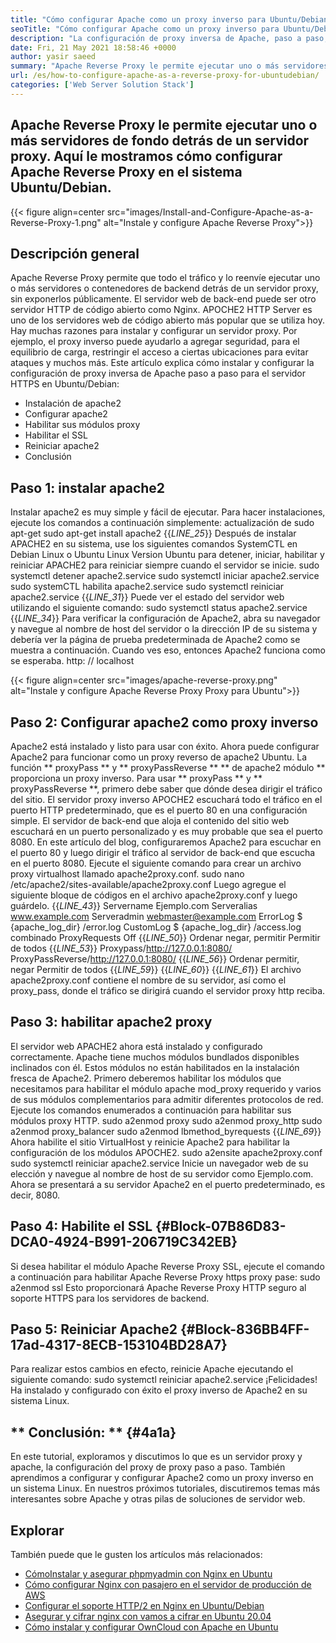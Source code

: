 ```yaml
---
title: "Cómo configurar Apache como un proxy inverso para Ubuntu/Debian" 
seoTitle: "Cómo configurar Apache como un proxy inverso para Ubuntu/Debian" 
description: "La configuración de proxy inversa de Apache, paso a paso, le permite ejecutar uno o más servidores de back -end detrás de un servidor proxy con mod_proxy en Ubuntu/Debian Linux." 
date: Fri, 21 May 2021 18:58:46 +0000
author: yasir saeed
summary: "Apache Reverse Proxy le permite ejecutar uno o más servidores de fondo detrás de un servidor proxy. Aquí le mostramos cómo configurar Apache Reverse Proxy en el sistema Ubuntu/Debian." 
url: /es/how-to-configure-apache-as-a-reverse-proxy-for-ubuntudebian/
categories: ['Web Server Solution Stack']
---
```


## Apache Reverse Proxy le permite ejecutar uno o más servidores de fondo detrás de un servidor proxy. Aquí le mostramos cómo configurar Apache Reverse Proxy en el sistema Ubuntu/Debian.

{{< figure align=center src="images/Install-and-Configure-Apache-as-a-Reverse-Proxy-1.png" alt="Instale y configure Apache Reverse Proxy">}}


## **Descripción general**
Apache Reverse Proxy permite que todo el tráfico y lo reenvíe ejecutar uno o más servidores o contenedores de backend detrás de un servidor proxy, sin exponerlos públicamente. El servidor web de back-end puede ser otro servidor HTTP de código abierto como Nginx. APOCHE2 HTTP Server es uno de los servidores web de código abierto más popular que se utiliza hoy.
Hay muchas razones para instalar y configurar un servidor proxy. Por ejemplo, el proxy inverso puede ayudarlo a agregar seguridad, para el equilibrio de carga, restringir el acceso a ciertas ubicaciones para evitar ataques y muchos más. Este artículo explica cómo instalar y configurar la configuración de proxy inversa de Apache paso a paso para el servidor HTTPS en Ubuntu/Debian:
  * Instalación de apache2
  * Configurar apache2
  * Habilitar sus módulos proxy
  * Habilitar el SSL
  * Reiniciar apache2
  * Conclusión

## Paso 1: instalar apache2
Instalar apache2 es muy simple y fácil de ejecutar. Para hacer instalaciones, ejecute los comandos a continuación simplemente:
actualización de sudo apt-get
sudo apt-get install apache2
{{_LINE_25_}}
Después de instalar APACHE2 en su sistema, use los siguientes comandos SystemCTL en Debian Linux o Ubuntu Linux Version Ubuntu para detener, iniciar, habilitar y reiniciar APACHE2 para reiniciar siempre cuando el servidor se inicie.
sudo systemctl detener apache2.service
sudo systemctl iniciar apache2.service
sudo systemCTL habilita apache2.service
sudo systemctl reiniciar apache2.service
{{_LINE_31_}}
Puede ver el estado del servidor web utilizando el siguiente comando:
sudo systemctl status apache2.service
{{_LINE_34_}}
Para verificar la configuración de Apache2, abra su navegador y navegue al nombre de host del servidor o la dirección IP de su sistema y debería ver la página de prueba predeterminada de Apache2 como se muestra a continuación. Cuando ves eso, entonces Apache2 funciona como se esperaba. http: // localhost

{{< figure align=center src="images/apache-reverse-proxy.png" alt="Instale y configure Apache Reverse Proxy Proxy para Ubuntu">}}


## Paso 2: Configurar apache2 como proxy inverso
Apache2 está instalado y listo para usar con éxito. Ahora puede configurar Apache2 para funcionar como un proxy reverso de apache2 Ubuntu. La función ** proxyPass ** y ** proxyPassReverse ** ** de apache2 módulo ** proporciona un proxy inverso. Para usar ** proxyPass ** y ** proxyPassReverse **, primero debe saber que dónde desea dirigir el tráfico del sitio.
El servidor proxy inverso APOCHE2 escuchará todo el tráfico en el puerto HTTP predeterminado, que es el puerto 80 en una configuración simple. El servidor de back-end que aloja el contenido del sitio web escuchará en un puerto personalizado y es muy probable que sea el puerto 8080.
En este artículo del blog, configuraremos Apache2 para escuchar en el puerto 80 y luego dirigir el tráfico al servidor de back-end que escucha en el puerto 8080. Ejecute el siguiente comando para crear un archivo proxy virtualhost llamado apache2proxy.conf.
sudo nano /etc/apache2/sites-available/apache2proxy.conf
Luego agregue el siguiente bloque de códigos en el archivo apache2proxy.conf y luego guárdelo.
{{_LINE_43_}}
        Servername Ejemplo.com
        Serveralias www.example.com
        Serveradmin webmaster@example.com
        ErrorLog $ {apache_log_dir} /error.log
        CustomLog $ {apache_log_dir} /access.log combinado
        ProxyRequests Off
{{_LINE_50_}}
          Ordenar negar, permitir
          Permitir de todos
{{_LINE_53_}}
        Proxypass/http://127.0.0.1:8080/
        ProxyPassReverse/http://127.0.0.1:8080/
{{_LINE_56_}}
          Ordenar permitir, negar
          Permitir de todos
{{_LINE_59_}}
{{_LINE_60_}}
{{_LINE_61_}}
El archivo apache2proxy.conf contiene el nombre de su servidor, así como el proxy_pass, donde el tráfico se dirigirá cuando el servidor proxy http reciba.

## Paso 3: habilitar apache2 proxy
El servidor web APACHE2 ahora está instalado y configurado correctamente. Apache tiene muchos módulos bundlados disponibles inclinados con él. Estos módulos no están habilitados en la instalación fresca de Apache2. Primero deberemos habilitar los módulos que necesitamos para habilitar el módulo apache mod_proxy requerido y varios de sus módulos complementarios para admitir diferentes protocolos de red. Ejecute los comandos enumerados a continuación para habilitar sus módulos proxy HTTP.
sudo a2enmod proxy
sudo a2enmod proxy_http
sudo a2enmod proxy_balancer
sudo a2enmod lbmethod_byrequests
{{_LINE_69_}}
Ahora habilite el sitio VirtualHost y reinicie Apache2 para habilitar la configuración de los módulos APOCHE2.
sudo a2ensite apache2proxy.conf
sudo systemctl reiniciar apache2.service
Inicie un navegador web de su elección y navegue al nombre de host de su servidor como Ejemplo.com. Ahora se presentará a su servidor Apache2 en el puerto predeterminado, es decir, 8080.

## Paso 4: Habilite el SSL {#Block-07B86D83-DCA0-4924-B991-206719C342EB}
Si desea habilitar el módulo Apache Reverse Proxy SSL, ejecute el comando a continuación para habilitar Apache Reverse Proxy https proxy pase:
sudo a2enmod ssl
Esto proporcionará Apache Reverse Proxy HTTP seguro al soporte HTTPS para los servidores de backend.

## Paso 5: Reiniciar Apache2 {#Block-836BB4FF-17ad-4317-8ECB-153104BD28A7}
Para realizar estos cambios en efecto, reinicie Apache ejecutando el siguiente comando:
sudo systemctl reiniciar apache2.service
¡Felicidades! Ha instalado y configurado con éxito el proxy inverso de Apache2 en su sistema Linux.

## ** Conclusión: ** {#4a1a}
En este tutorial, exploramos y discutimos lo que es un servidor proxy y apache, la configuración del proxy de proxy paso a paso. También aprendimos a configurar y configurar Apache2 como un proxy inverso en un sistema Linux. En nuestros próximos tutoriales, discutiremos temas más interesantes sobre Apache y otras pilas de soluciones de servidor web.

## Explorar
También puede que le gusten los artículos más relacionados:
  * [Cómo][1][Instalar y asegurar phpmyadmin con Nginx en Ubuntu][2]
  * [Cómo configurar Nginx con pasajero en el servidor de producción de AWS][3]
  * [Configurar el soporte HTTP/2 en Nginx en Ubuntu/Debian][4]
  * [Asegurar y cifrar nginx con vamos a cifrar en Ubuntu 20.04][5]
  * [Cómo instalar y configurar OwnCloud con Apache en Ubuntu][6]

  
[1]: https://blog.containerize.com/web-server-solution-stack/es/how-to-configure-apache-as-a-reverse-proxy-for-ubuntudebian/
[2]: https://blog.containerize.com/web-server-solution-stack/how-to-install-and-secure-phpmyadmin-with-nginx-on-ubuntu/
[3]: https://blog.containerize.com/web-server-solution-stack/how-to-setup-nginx-with-passenger-on-aws-production-server/
[4]: https://blog.containerize.com/web-server-solution-stack/how-to-configure-http2-support-in-nginx-on-ubuntudebian/
[5]: https://blog.containerize.com/web-server-solution-stack/how-to-secure-nginx-with-letsencrypt-on-ubuntu-20-04/
[6]: https://blog.containerize.com/backup-and-sync-software/how-to-install-and-configure-owncloud-with-apache-on-ubuntu/
